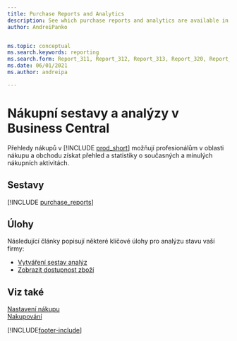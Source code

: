 ```yaml
---
title: Purchase Reports and Analytics
description: See which purchase reports and analytics are available in the standard version of Business Central so that you can keep track of your business.
author: AndreiPanko


ms.topic: conceptual
ms.search.keywords: reporting
ms.search.form: Report_311, Report_312, Report_313, Report_320, Report_709, Report_707, Report_709, Report_714, Report_716, Report_720
ms.date: 06/01/2021
ms.author: andreipa

---
```

# Nákupní sestavy a analýzy v Business Central

Přehledy nákupů v [!INCLUDE [prod_short](includes/prod_short.md)] možňují profesionálům v oblasti nákupu a obchodu získat přehled a statistiky o současných a minulých nákupních aktivitách.

## Sestavy
[!INCLUDE [purchase_reports](includes/purchase-reports-include.md)]

## Úlohy
Následující články popisují některé klíčové úlohy pro analýzu stavu vaší firmy:

* [Vytváření sestav analýz](bi-how-create-analysis-views-reports.md)
* [Zobrazit dostupnost zboží](inventory-how-availability-overview.md)


## Viz také
[Nastavení nákupu](purchasing-setup-purchasing.md)  
[Nakupování](purchasing-manage-purchasing.md)

[!INCLUDE[footer-include](includes/footer-banner.md)]
